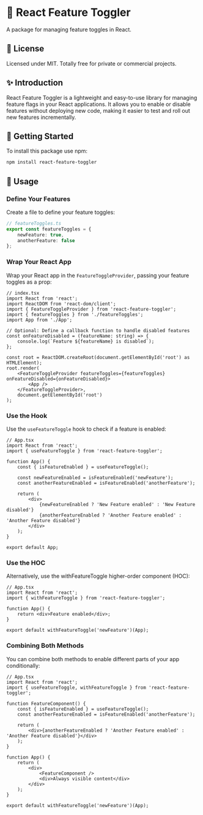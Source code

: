 # 🔀 React Feature Toggler

A package for managing feature toggles in React.  

## 📄 License

Licensed under MIT. Totally free for private or commercial projects.

## ✨ Introduction

React Feature Toggler is a lightweight and easy-to-use library for managing feature flags in your React applications. It allows you to enable or disable features without deploying new code, making it easier to test and roll out new features incrementally.

## 🚀 Getting Started

To install this package use npm:

```bash
npm install react-feature-toggler
```

## 📖 Usage

### Define Your Features

Create a file to define your feature toggles:

```ts
// featureToggles.ts
export const featureToggles = {
    newFeature: true,
    anotherFeature: false
};
```

### Wrap Your React App

Wrap your React app in the `FeatureToggleProvider`, passing your feature toggles as a prop:

```tsx
// index.tsx
import React from 'react';
import ReactDOM from 'react-dom/client';
import { FeatureToggleProvider } from 'react-feature-toggler';
import { featureToggles } from './featureToggles';
import App from './App';

// Optional: Define a callback function to handle disabled features
const onFeatureDisabled = (featureName: string) => {
    console.log(`Feature ${featureName} is disabled`);
};

const root = ReactDOM.createRoot(document.getElementById('root') as HTMLElement);
root.render(
    <FeatureToggleProvider featureToggles={featureToggles} onFeatureDisabled={onFeatureDisabled}>
        <App />
    </FeatureToggleProvider>,
    document.getElementById('root')
);
```

### Use the Hook

Use the `useFeatureToggle` hook to check if a feature is enabled:

```tsx
// App.tsx
import React from 'react';
import { useFeatureToggle } from 'react-feature-toggler';

function App() {
    const { isFeatureEnabled } = useFeatureToggle();

    const newFeatureEnabled = isFeatureEnabled('newFeature');
    const anotherFeatureEnabled = isFeatureEnabled('anotherFeature');

    return (
        <div>
            {newFeatureEnabled ? 'New Feature enabled' : 'New Feature disabled'}
            {anotherFeatureEnabled ? 'Another Feature enabled' : 'Another Feature disabled'}
        </div>
    );
}

export default App;
```

### Use the HOC

Alternatively, use the withFeatureToggle higher-order component (HOC):

```tsx
// App.tsx
import React from 'react';
import { withFeatureToggle } from 'react-feature-toggler';

function App() {
    return <div>Feature enabled</div>;
}

export default withFeatureToggle('newFeature')(App);
```

### Combining Both Methods

You can combine both methods to enable different parts of your app conditionally:

```tsx
// App.tsx
import React from 'react';
import { useFeatureToggle, withFeatureToggle } from 'react-feature-toggler';

function FeatureComponent() {
    const { isFeatureEnabled } = useFeatureToggle();
    const anotherFeatureEnabled = isFeatureEnabled('anotherFeature');

    return (
        <div>{anotherFeatureEnabled ? 'Another Feature enabled' : 'Another Feature disabled'}</div>
    );
}

function App() {
    return (
        <div>
            <FeatureComponent />
            <div>Always visible content</div>
        </div>
    );
}

export default withFeatureToggle('newFeature')(App);
```

